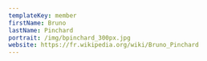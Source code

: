 ```yaml
---
templateKey: member
firstName: Bruno
lastName: Pinchard
portrait: /img/bpinchard_300px.jpg
website: https://fr.wikipedia.org/wiki/Bruno_Pinchard
---
```

